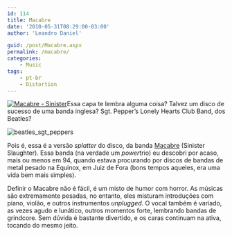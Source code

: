 ```yaml
---
id: 114
title: Macabre
date: '2010-05-31T08:29:00-03:00'
author: 'Leandro Daniel'

guid: /post/Macabre.aspx
permalink: /macabre/
categories:
    - Music
tags:
    - pt-br
    - Distortion
---
```


[![Macabre - Sinister](http://leandrodaniel.com/pics/Macabre%20-%20Sinister_thumb.jpg "Macabre - Sinister")](http://leandrodaniel.com/pics/Macabre%20-%20Sinister.jpg)Essa capa te lembra alguma coisa? Talvez um disco de sucesso de uma banda inglesa? Sgt. Pepper’s Lonely Hearts Club Band, dos Beatles?

![beatles_sgt_peppers](http://leandrodaniel.com/pics/beatles_sgt_peppers_thumb.jpg "beatles_sgt_peppers")

Pois é, essa é a versão *splatter* do disco, da banda [Macabre](http://www.youtube.com/results?search_query=macabre+sinister+slaughter&aq=f) (Sinister Slaughter). Essa banda (na verdade um *power*trio) eu descobri por acaso, mais ou menos em 94, quando estava procurando por discos de bandas de metal pesado na Equinox, em Juiz de Fora (bons tempos aqueles, era uma vida bem mais simples).

Definir o Macabre não é fácil, é um misto de humor com horror. As músicas são extremamente pesadas, no entanto, eles misturam introduções com piano, violão, e outros instrumentos *unplugged*. O vocal também é variado, as vezes agudo e lunático, outros momentos forte, lembrando bandas de grindcore. Sem dúvida é bastante divertido, e os caras continuam na ativa, tocando do mesmo jeito.
